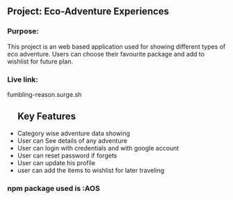 <h2>Project: Eco-Adventure Experiences </h2>
<h3>Purpose:</h3>
<p>This project is an web based application used for showing different types of eco adventure.
Users can choose their favourite package and add to wishlist for future plan.
</p>
<h3>Live link:</h3>
fumbling-reason.surge.sh

<ul>
  <h2>Key Features</h2>
  <li>Category wise adventure data showing</li>
  <li>User can See details of any adventure</li>
  <li>User can login with credentials and with google account </li>
  <li>User can reset password if forgets </li>
  <li>User can update his profile</li>
  <li>user can add the items to wishlist for later traveling</li>

</ul>
<h3>npm package used is :AOS</h3>

